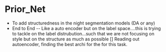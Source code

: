 # Prior_Net

* To add structuredness in the night segmentation models (DA or any) 
* End to End -- Like a auto encoder but on the label space....this is trying to tackle on the label distrubution...such that we are not focusing on style but on the structure as much as possible 
[] Reading out autoencoder, finding the best archi for the for this task. 
